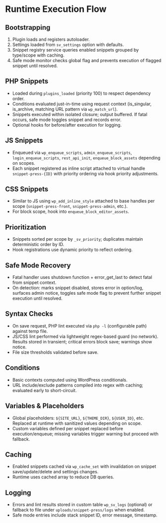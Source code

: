 ﻿# Runtime Execution Flow

## Bootstrapping
1. Plugin loads and registers autoloader.
2. Settings loaded from `sv_settings` option with defaults.
3. Snippet registry service queries enabled snippets grouped by type/scope with caching.
4. Safe mode monitor checks global flag and prevents execution of flagged snippet until resolved.

## PHP Snippets
- Loaded during `plugins_loaded` (priority 100) to respect dependency order.
- Conditions evaluated just-in-time using request context (is_singular, is_archive, matching URL pattern via `wp_match_url`).
- Snippets executed within isolated closure; output buffered. If fatal occurs, safe mode toggles snippet and records error.
- Optional hooks for before/after execution for logging.

## JS Snippets
- Enqueued via `wp_enqueue_scripts`, `admin_enqueue_scripts`, `login_enqueue_scripts`, `rest_api_init`, `enqueue_block_assets` depending on scopes.
- Each snippet registered as inline script attached to virtual handle `snippet-press-{ID}` with priority ordering via hook priority adjustments.

## CSS Snippets
- Similar to JS using `wp_add_inline_style` attached to base handles per scope (`snippet-press-front`, `snippet-press-admin`, etc.).
- For block scope, hook into `enqueue_block_editor_assets`.

## Prioritization
- Snippets sorted per scope by `_sv_priority`; duplicates maintain deterministic order by ID.
- Hook registrations use dynamic priority to reflect ordering.

## Safe Mode Recovery
- Fatal handler uses shutdown function + error_get_last to detect fatal from snippet context.
- On detection: marks snippet disabled, stores error in option/log, surfaces admin notice, toggles safe mode flag to prevent further snippet execution until resolved.

## Syntax Checks
- On save request, PHP lint executed via `php -l` (configurable path) against temp file.
- JS/CSS lint performed via lightweight regex-based guard (no network). Results stored in transient; critical errors block save; warnings show notice.
- File size thresholds validated before save.

## Conditions
- Basic contexts computed using WordPress conditionals.
- URL include/exclude patterns compiled into regex with caching; evaluated early to short-circuit.

## Variables & Placeholders
- Global placeholders: `${SITE_URL}`, `${THEME_DIR}`, `${USER_ID}`, etc. Replaced at runtime with sanitized values depending on scope.
- Custom variables defined per snippet replaced before execution/enqueue; missing variables trigger warning but proceed with fallback.

## Caching
- Enabled snippets cached via `wp_cache_set` with invalidation on snippet save/update/delete and settings changes.
- Runtime uses cached array to reduce DB queries.

## Logging
- Errors and lint results stored in custom table `wp_sv_logs` (optional) or fallback to file under `uploads/snippet-press/logs` when enabled.
- Safe mode entries include stack snippet ID, error message, timestamp.